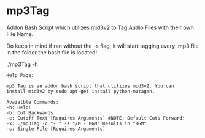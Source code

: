 # mp3Tag
Addon Bash Script which utilizes mid3v2 to Tag Audio Files with their own File Name.

Do keep in mind if ran without the -s flag, it will start tagging every .mp3 file in the folder the bash file is located!

./mp3Tag -h

	Help Page:
	
	mp3 Tag is an addon bash script that utilizes mid3v2. You can
	install mid3v2 by sudo apt-get install python-mutagen.

	Avaialble Commands:
	-h: Help!
	-b: Cut Backwards
	-c: Cutoff Text [Requires Arguments] #NOTE: Default Cuts Forward!
	Ex: ./mp3Tag -c "- " -s "/M - BGM" Results in "BGM"
	-s: Single File [Requires Arguments]
